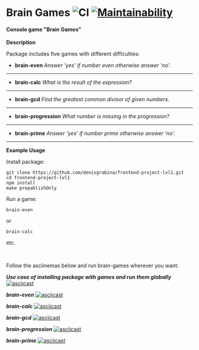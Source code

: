 # Brain Games ![CI](https://github.com/github/docs/actions/workflows/main.yml/badge.svg) [![Maintainability](https://api.codeclimate.com/v1/badges/d8b68a3c279068cd729c/maintainability)](https://codeclimate.com/github/denisgrabina/frontend-project-lvl1/maintainability)

#### Console game "Brain Games"

**Description**

Package includes five games with different difficulties:

- **brain-even**
  _Answer 'yes' if number even otherwise answer 'no'._

---

- **brain-calc**
  _What is the result of the expression?_

---

- **brain-gcd**
  _Find the greatest common divisor of given numbers._

---

- **brain-progression**
  _What number is missing in the progression?_

---

- **brain-prime**
  _Answer 'yes' if number prime otherwise answer 'no'._

---

**Example Usage**

Install package:

```
git clone https://github.com/denisgrabina/frontend-project-lvl1.git
cd frontend-project-lvl1
npm install
make prepablishOnly
```

Run a game:

```
brain-even
```

or

```
brain-calc
```

etc.

<br>

Follow the asciinemas below and run brain-games wherever you want:

**_Use case of installing package with games and run them globally_**
[![asciicast](https://asciinema.org/a/287494.svg)](https://asciinema.org/a/287494)

**_brain-even_**
[![asciicast](https://asciinema.org/a/287093.svg)](https://asciinema.org/a/287093)

**_brain-calc_**
[![asciicast](https://asciinema.org/a/287091.svg)](https://asciinema.org/a/287091)

**_brain-gcd_**
[![asciicast](https://asciinema.org/a/z9l0SGyvy3ieU0RU0VEgu3fCW.svg)](https://asciinema.org/a/z9l0SGyvy3ieU0RU0VEgu3fCW)

**_brain-progression_**
[![asciicast](https://asciinema.org/a/287415.svg)](https://asciinema.org/a/287415)

**_brain-prime_**
[![asciicast](https://asciinema.org/a/287453.svg)](https://asciinema.org/a/287453)
